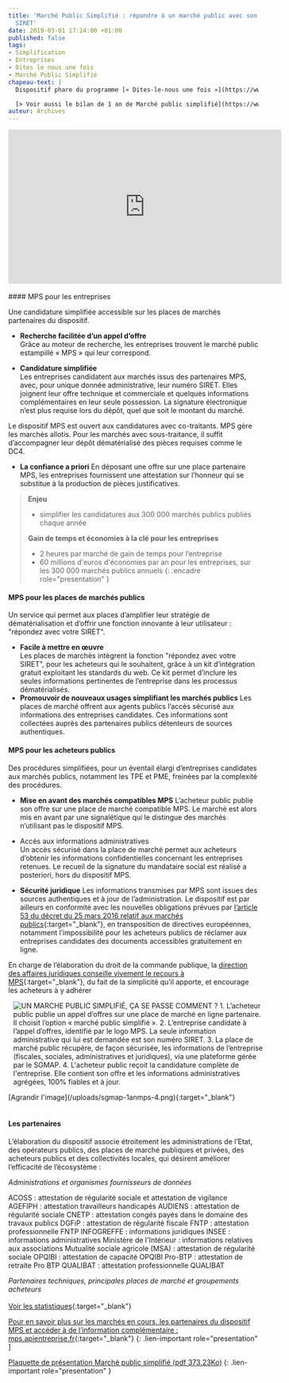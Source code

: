 ```yaml
---
title: 'Marché Public Simplifié : répondre à un marché public avec son seul numéro
  SIRET'
date: 2019-03-01 17:24:00 +01:00
published: false
tags:
- Simplification
- Entreprises
- Dites le nous une fois
- Marché Public Simplifié
chapeau-text: |
  Dispositif phare du programme [« Dites-le-nous une fois »](https://www.modernisation.gouv.fr/home/dites-le-nous-une-fois-un-programme-pour-simplifier-la-vie-des-entreprises){:target="_blank"} pour les entreprises, le service Marché public simplifié (MPS) permet à une entreprise de répondre à un marché public avec son seul numéro SIRET. Il simplifie ainsi radicalement la réponse aux appels d'offres publics pour les entreprises de toutes tailles. Après une phase d'expérimentation, lancée en avril 2014 pour des appels d’offres inférieurs à certains montants, le dispositif est généralisé à partir du 1er novembre 2014 : il est ouvert à tout appel d’offres public, quel qu’en soit le montant, et propose un dispositif inédit de recueil de consentement dématérialisé des cotraitants dans le cadre de réponses groupées. [Dernière mise à jour le 01/08/2017]

  [> Voir aussi le bilan de 1 an de Marché public simplifié](https://www.modernisation.gouv.fr/home/1-an-de-marche-public-simplifie-mps-premier-bilan){:target="_blank"}
auteur: Archives
---
```


<iframe frameborder="0" width="550" height="310" src="https://www.dailymotion.com/embed/video/x28xl4z" allowfullscreen allow="autoplay"></iframe>

<br>
<br>
#### MPS pour les entreprises

Une candidature simplifiée accessible sur les places de marchés partenaires du dispositif.
* **Recherche facilitée d’un appel d’offre**<br>
Grâce au moteur de recherche, les entreprises trouvent le marché public estampillé « MPS » qui leur correspond.

* **Candidature simplifiée**<br>
Les entreprises candidatent aux marchés issus des partenaires MPS, avec, pour unique donnée administrative, leur numéro SIRET. Elles joignent leur offre technique et commerciale et quelques informations complémentaires en leur seule possession. La signature électronique n’est plus requise lors du dépôt, quel que soit le montant du marché.

Le dispositif MPS est ouvert aux candidatures avec co-traitants. MPS gère les marchés allotis. Pour les marchés avec sous-traitance, il suffit d’accompagner leur dépôt dématérialisé des pièces requises comme le DC4.

* **La confiance a priori**
En déposant une offre sur une place partenaire MPS, les entreprises fournissent une attestation sur l’honneur qui se substitue à la production de pièces justificatives.

>
>
> **Enjeu**
> * simplifier les candidatures aux 300 000 marchés publics publiés chaque année
>
> **Gain de temps et économies à la clé pour les entreprises**
> * 2 heures par marché de gain de temps pour l’entreprise
> * 60 millions d'euros d'économies par an pour les entreprises, sur les 300 000 marchés publics annuels
{: .encadre role="presentation" }

#### MPS pour les places de marchés publics
Un service qui permet aux places d’amplifier leur stratégie de dématérialisation et d’offrir une fonction innovante à leur utilisateur : "répondez avec votre SIRET".

* **Facile à mettre en œuvre**<br>
Les places de marchés intègrent la fonction "répondez avec votre SIRET", pour les acheteurs qui le souhaitent, grâce à un kit d’intégration gratuit exploitant les standards du web. Ce kit permet d’inclure les seules informations pertinentes de l’entreprise dans les processus dématérialisés.
* **Promouvoir de nouveaux usages simplifiant les marchés publics**
Les places de marché offrent aux agents publics l’accès sécurisé aux informations des entreprises candidates. Ces informations sont collectées auprès des partenaires publics détenteurs de sources authentiques.

#### MPS pour les acheteurs publics
Des procédures simplifiées, pour un éventail élargi d’entreprises candidates aux marchés publics, notamment les TPE et PME, freinées par la complexité des procédures.

* **Mise en avant des marchés compatibles MPS**
L’acheteur public publie son offre sur une place de marché compatible MPS. Le marché est alors mis en avant par une signalétique qui le distingue des marchés n’utilisant pas le dispositif MPS.

* Accès aux informations administratives<br>
Un accès sécurisé dans la place de marché permet aux acheteurs d’obtenir les informations confidentielles concernant les entreprises retenues. Le recueil de la signature du mandataire social est réalisé a posteriori, hors du dispositif MPS.

* **Sécurité juridique**
Les informations transmises par MPS sont issues des sources authentiques et à jour de l’administration. Le dispositif est par ailleurs en conformité avec les nouvelles obligations prévues par [l’article 53 du décret du 25 mars 2016 relatif aux marchés publics](https://www.legifrance.gouv.fr/affichTexte.do?cidTexte=JORFTEXT000032295952&categorieLien=id){:target="_blank"}, en transposition de directives européennes, notamment l’impossibilité pour les acheteurs publics de réclamer aux entreprises candidates des documents accessibles gratuitement en ligne.

En charge de l’élaboration du droit de la commande publique, la [direction des affaires juridiques conseille vivement le recours à MPS](http://www.economie.gouv.fr/daj/acheteurs-publics-10-conseils-pour-reussir/sites-et-partenaires){:target="_blank"}, du fait de la simplicité qu’il apporte, et encourage les acheteurs à y adhérer

<figure class='image-centre' style='width: 100%; margin-left: 10px; margin-right: 10px'>
  <img src="/uploads/sgmap-1anmps-4.png" alt="UN MARCHE PUBLIC SIMPLIFIÉ, ÇA SE PASSE COMMENT ? 1. L’acheteur public publie un appel d’offres sur une place de marché en ligne partenaire. Il choisit l’option « marché public simplifié ». 2. L’entreprise candidate à l’appel d’offres, identifié par le logo MPS. La seule information administrative qui lui est demandée est son numéro SIRET. 3. La place de marché public récupère, de façon sécurisée, les informations de l’entreprise (fiscales, sociales, administratives et juridiques), via une plateforme gérée par le SGMAP. 4. L'acheteur public reçoit la candidature complète de l'entreprise. Elle contient son offre et les informations administratives agrégées, 100% fiables et à jour.">
</figure>
[Agrandir l'image](/uploads/sgmap-1anmps-4.png){:target="_blank"}
<br>
<br>

#### Les partenaires

L’élaboration du dispositif associe étroitement les administrations de l’Etat, des opérateurs publics, des places de marché publiques et privées, des acheteurs publics et des collectivités locales, qui désirent améliorer l’efficacité de l’écosystème :

*Administrations et organismes fournisseurs de données*

ACOSS : attestation de régularité sociale et attestation de vigilance
AGEFIPH : attestation travailleurs handicapés
AUDIENS : attestation de régularité sociale
CNETP : attestation congés payés dans le domaine des travaux publics
DGFiP : attestation de régularité fiscale
FNTP : attestation professionnelle FNTP
INFOGREFFE : informations juridiques
INSEE : informations administratives
Ministère de l'Intérieur : informations relatives aux associations
Mutualité sociale agricole (MSA) : attestation de régularité sociale
OPQIBI : attestation de capacité OPQIBI
Pro-BTP : attestation de retraite Pro BTP
QUALIBAT : attestation professionnelle QUALIBAT

*Partenaires techniques, principales places de marché et groupements acheteurs*
<br>
<br>
[Voir les statistiques](https://mps.apientreprise.fr/stats){:target="_blank"}


[Pour en savoir plus sur les marchés en cours, les partenaires du dispositif MPS et accéder à de l’information complémentaire : mps.apientreprise.fr](https://mps.apientreprise.fr/){:target="_blank"}
{: .lien-important role="presentation" ]

[Plaquette de présentation Marché public simplifié (pdf 373.23Ko)](/uploads/plaquette_mps.pdf)
{: .lien-important role="presentation" }











